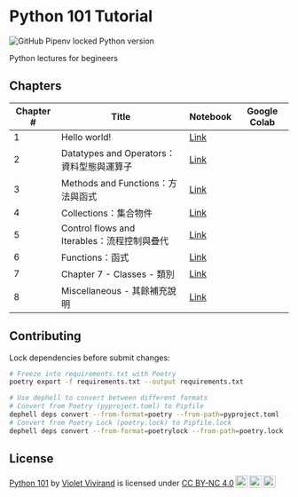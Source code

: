 # Python 101 Tutorial

![GitHub Pipenv locked Python version](https://img.shields.io/github/pipenv/locked/python-version/violetvivirand/python-101)

Python lectures for begineers

## Chapters

| Chapter # | Title                                       | Notebook                                                                                                                                                             | Google Colab |
|-----------|---------------------------------------------|----------------------------------------------------------------------------------------------------------------------------------------------------------------------|--------------|
| 1         | Hello world!                                | [Link](https://github.com/VioletVivirand/python-101/blob/main/notebooks/Chapter%201/Python%20Basics%20-%20Chapter%201%20-%20Hello%20world.ipynb)                     |              |
| 2         | Datatypes and Operators：資料型態與運算子   | [Link](https://github.com/VioletVivirand/python-101/blob/main/notebooks/Chapter%202/Python%20Basics%20-%20Chapter%202%20-%20Datatypes%20and%20Operators.ipynb)       |              |
| 3         | Methods and Functions：方法與函式           | [Link](https://github.com/VioletVivirand/python-101/blob/main/notebooks/Chapter%203/Python%20Basics%20-%20Chapter%203%20-%20Methods%20and%20Functions.ipynb)         |              |
| 4         | Collections：集合物件                       | [Link](https://github.com/VioletVivirand/python-101/blob/main/notebooks/Chapter%204/Python%20Basics%20-%20Chapter%204%20-%20Collections.ipynb)                       |              |
| 5         | Control flows and Iterables：流程控制與疊代 | [Link](https://github.com/VioletVivirand/python-101/blob/main/notebooks/Chapter%205/Python%20Basics%20-%20Chapter%205%20-%20Control%20flows%20and%20Iterables.ipynb) |              |
| 6         | Functions：函式                             | [Link](https://github.com/VioletVivirand/python-101/blob/main/notebooks/Chapter%206/Python%20Basics%20-%20Chapter%206%20-%20Functions.ipynb)                         |              |
| 7         | Chapter 7 - Classes - 類別                  | [Link](https://github.com/VioletVivirand/python-101/blob/main/notebooks/Chapter%207/Python%20Basics%20-%20Chapter%207%20-%20Classes.ipynb)                           |              |
| 8         | Miscellaneous - 其餘補充說明                | [Link](https://github.com/VioletVivirand/python-101/blob/main/notebooks/Chapter%208/Python%20Basics%20-%20Chapter%208%20-%20Miscellaneous.ipynb)                     |              |

## Contributing

Lock dependencies before submit changes:

```bash
# Freeze into requirements.txt with Poetry
poetry export -f requirements.txt --output requirements.txt

# Use dephell to convert between different formats
# Convert from Poetry (pyproject.toml) to Pipfile
dephell deps convert --from-format=poetry --from-path=pyproject.toml  --to-format=pipfile --to-path=Pipfile
# Convert from Poetry Lock (poetry.lock) to Pipfile.lock
dephell deps convert --from-format=poetrylock --from-path=poetry.lock  --to-format=pipfilelock --to-path=Pipfile.lock
```

## License

<p xmlns:dct="http://purl.org/dc/terms/" xmlns:cc="http://creativecommons.org/ns#" class="license-text"><a rel="cc:attributionURL" property="dct:title" href="https://github.com/VioletVivirand/python-101">Python 101</a> by <a rel="cc:attributionURL dct:creator" property="cc:attributionName" href="https://github.com/VioletVivirand">Violet Vivirand</a> is licensed under <a rel="license" href="https://creativecommons.org/licenses/by-nc/4.0">CC BY-NC 4.0<img style="height:22px!important;margin-left:3px;vertical-align:text-bottom;" src="https://mirrors.creativecommons.org/presskit/icons/cc.svg?ref=chooser-v1" /><img style="height:22px!important;margin-left:3px;vertical-align:text-bottom;" src="https://mirrors.creativecommons.org/presskit/icons/by.svg?ref=chooser-v1" /><img style="height:22px!important;margin-left:3px;vertical-align:text-bottom;" src="https://mirrors.creativecommons.org/presskit/icons/nc.svg?ref=chooser-v1" /></a></p>

